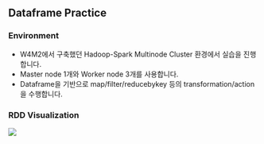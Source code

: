 ## Dataframe Practice

### Environment

- W4M2에서 구축했던 Hadoop-Spark Multinode Cluster 환경에서 실습을 진행합니다.
- Master node 1개와 Worker node 3개를 사용합니다.
- Dataframe을 기반으로 map/filter/reducebykey 등의 transformation/action을 수행합니다.


### RDD Visualization

<img src="https://github.com/user-attachments/assets/ec8cb863-d2e1-484c-ac18-3e103fde2cab">